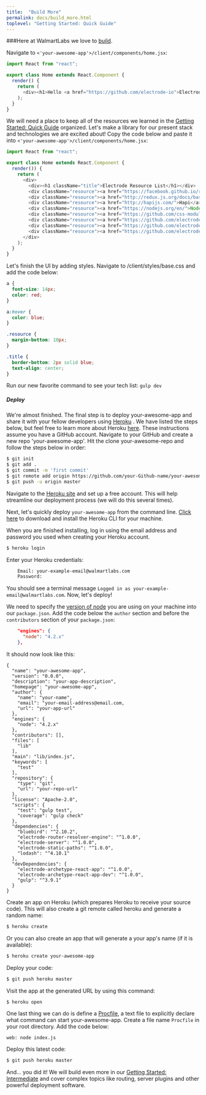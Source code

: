 ```yaml
---
title:  "Build More"
permalink: docs/build_more.html
toplevel: "Getting Started: Quick Guide"
---
```

###Here at WalmartLabs we love to [build](http://www.walmartlabs.com/2016/08/weve-moved-follow-walmartlabs-on-medium/).

Navigate to `<'your-awesome-app'>/client/components/home.jsx`:

```javascript
import React from "react";

export class Home extends React.Component {
  render() {
    return (
      <div><h1>Hello <a href="https://github.com/electrode-io">Electrode</a></h1></div>
    );
  }
}
```

We will need a place to keep all of the resources we learned in the [Getting Started: Quick Guide](quick_guide.html) organized. Let's make a library for our present stack and technologies we are excited about! Copy the code below and paste it into `<'your-awesome-app'>/client/components/home.jsx`:

```javascript
import React from "react";

export class Home extends React.Component {
  render()) {
    return (
      <div>
        <div><h1 className="title">Electrode Resource List</h1></div>
        <div className="resource"><a href="https://facebook.github.io/react/index.html">React</a></div>
        <div className="resource"><a href="http://redux.js.org/docs/basics/UsageWithReact.html">Redux</a></div>
        <div className="resource"><a href="http://hapijs.com/">Hapi</a></div>
        <div className="resource"><a href="https://nodejs.org/en/">Node</a></div>
        <div className="resource"><a href="https://github.com/css-modules/css-modules">CSS Modules</a></div>
        <div className="resource"><a href="https://github.com/electrode-io/electrode-confippet">Electrode-Confippet</a></div>
        <div className="resource"><a href="https://github.com/electrode-io/electrode/server">Electrode-Server</a></div>
        <div className="resource"><a href="https://github.com/electrode-io/redux-router-engine">Redux-Router-Engine</a></div>
      </div>
    );
  }
}
```

Let's finish the UI by adding styles. Navigate to <your-awesome-app>/client/styles/base.css and add the code below:

```css
a {
  font-size: 14px;
  color: red;
}

a:hover {
  color: blue;
}

.resource {
  margin-bottom: 10px;
}

.title {
  border-bottom: 2px solid blue;
  text-align: center;
}
```

Run our new favorite command to see your tech list: `gulp dev`

##### Deploy

<p class="body-text">We're almost finished. The final step is to deploy your-awesome-app and share it with your fellow developers using <a href="https://devcenter.heroku.com/categories/deployment" class="doc-links">Heroku</a> . We have listed the steps below, but feel free to learn more about Heroku <a href="https://devcenter.heroku.com/articles/getting-started-with-nodejs#introduction" class="doc-links">here</a>. These instructions assume you have a GitHub account. Navigate to your GitHub and create a new repo 'your-awesome-app'. Hit the clone your-awesome-repo and follow the steps below in order:</p>

```bash
$ git init
$ git add .
$ git commit -m 'first commit'
$ git remote add origin https://github.com/your-Github-name/your-awesome-app.git
$ git push -u origin master
```

Navigate to the [Heroku site](https://signup.heroku.com/dc) and set up a free account. This will help streamline our deployment process (we will do this several times).

Next, let's quickly deploy `your-awesome-app` from the command line. [Click here](https://devcenter.heroku.com/articles/getting-started-with-nodejs#set-up") to download and install the Heroku CLI for your machine.

When you are finished installing, log in using the email address and password you used when creating your Heroku account.

```bash
$ heroku login
```

Enter your Heroku credentials:

```bash
    Email: your-example-email@walmartlabs.com
    Password:
```

You should see a terminal message `Logged in as your-example-email@walmartlabs.com`. Now, let's deploy!

We need to specify the [version of node](https://devcenter.heroku.com/articles/node-best-practices) you are using on your machine into our `package.json`. Add the code below the `author` section and before the `contributors` section of your `package.json`:

```json
    "engines": {
      "node": "4.2.x"
    },
```

It should now look like this:

```
{
  "name": "your-awesome-app",
  "version": "0.0.0",
  "description": "your-app-description",
  "homepage": "your-awesome-app",
  "author": {
    "name": "your-name",
    "email": "your-email-address@email.com,
    "url": "your-app-url"
  },
  "engines": {
    "node": "4.2.x"
  },
  "contributors": [],
  "files": [
    "lib"
  ],
  "main": "lib/index.js",
  "keywords": [
    "test"
  ],
  "repository": {
    "type": "git",
    "url": "your-repo-url"
  },
  "license": "Apache-2.0",
  "scripts": {
    "test": "gulp test",
    "coverage": "gulp check"
  },
  "dependencies": {
    "bluebird": "^2.10.2",
    "electrode-router-resolver-engine": "^1.0.0",
    "electrode-server": "^1.0.0",
    "electrode-static-paths": "^1.0.0",
    "lodash": "^4.10.1"
  },
  "devDependencies": {
    "electrode-archetype-react-app": "^1.0.0",
    "electrode-archetype-react-app-dev": "^1.0.0",
    "gulp": "^3.9.1"
  }
}
```

Create an app on Heroku (which prepares Heroku to receive your source code). This will also create a git remote called heroku and generate a random name:

```bash
$ heroku create
```

Or you can also create an app that will generate a your app's name (if it is available):

```bash
$ heroku create your-awesome-app
```

Deploy your code:

```bash
$ git push heroku master
```

Visit the app at the generated URL by using this command:

```bash
$ heroku open
```
One last thing we can do is define a [Procfile](https://devcenter.heroku.com/articles/getting-started-with-nodejs#define-a-procfile), a text file to explicitly declare what command can start your-awesome-app. Create a file name `Procfile` in your root directory. Add the code below:

```
web: node index.js
```

Deploy this latest code:

```bash
$ git push heroku master
```

And... you did it! We will build even more in our [Getting Started: Intermediate](create_standalone_component.html) and cover complex topics like routing, server plugins and other powerful deployment software.
